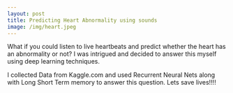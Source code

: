 ```yaml
---
layout: post
title: Predicting Heart Abnormality using sounds
image: /img/heart.jpeg
---
```


What if you could listen to live heartbeats and predict whether the heart has an abnormality or not? I was intrigued and decided to answer this myself using deep learning techniques. 

I collected Data from Kaggle.com and used Recurrent Neural Nets along with Long Short Term memory to answer this question. Lets save lives!!!!
